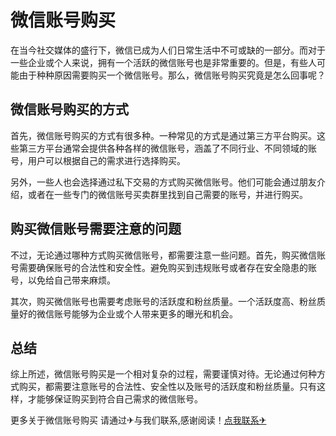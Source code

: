 # 微信账号购买

在当今社交媒体的盛行下，微信已成为人们日常生活中不可或缺的一部分。而对于一些企业或个人来说，拥有一个活跃的微信账号也是非常重要的。但是，有些人可能由于种种原因需要购买一个微信账号。那么，微信账号购买究竟是怎么回事呢？

## 微信账号购买的方式

首先，微信账号购买的方式有很多种。一种常见的方式是通过第三方平台购买。这些第三方平台通常会提供各种各样的微信账号，涵盖了不同行业、不同领域的账号，用户可以根据自己的需求进行选择购买。

另外，一些人也会选择通过私下交易的方式购买微信账号。他们可能会通过朋友介绍，或者在一些专门的微信账号买卖群里找到自己需要的账号，并进行购买。

## 购买微信账号需要注意的问题

不过，无论通过哪种方式购买微信账号，都需要注意一些问题。首先，购买微信账号需要确保账号的合法性和安全性。避免购买到违规账号或者存在安全隐患的账号，以免给自己带来麻烦。

其次，购买微信账号也需要考虑账号的活跃度和粉丝质量。一个活跃度高、粉丝质量好的微信账号能够为企业或个人带来更多的曝光和机会。

## 总结

综上所述，微信账号购买是一个相对复杂的过程，需要谨慎对待。无论通过何种方式购买，都需要注意账号的合法性、安全性以及账号的活跃度和粉丝质量。只有这样，才能够保证购买到符合自己需求的微信账号。

更多关于微信账号购买 请通过✈与我们联系,感谢阅读！[点我联系✈](https://wap.G208.com)